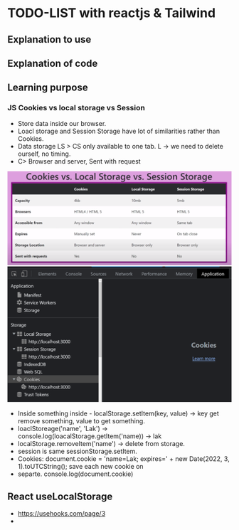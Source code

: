 # TODO-LIST with reactjs & Tailwind

## Explanation to use

## Explanation of code

## Learning purpose

### JS Cookies vs local storage vs Session

- Store data inside our browser. 
- Loacl storage and Session Storage have lot of similarities rather than Cookies.
- Data storage LS > CS only available to one tab. L -> we need to delete ourself, no timing. 
- C> Browser and server, Sent with request 

![Probs classcomp](public/asset/cls_storedata.png)
![Probs classcomp](public/asset/app_console.PNG)

- Inside something inside - localStorage.setItem(key, value) -> key get remove something, value to get something.
- loaclStoreage('name', 'Lak') -> console.log(loacalStorage.getItem('name)) -> lak
- localStorage.removeItem('name') -> delete from storage.
- session is same sessionStorage.setItem.
- Cookies: document.cookie = 'name=Lak; expires=' + new Date(2022, 3, 1).toUTCString(); save each new cookie on 
- separte. console.log(document.cookie)

## React useLocalStorage

- https://usehooks.com/page/3
- 


